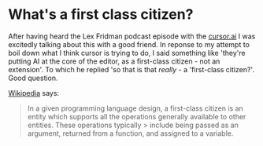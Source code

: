 # What's a first class citizen?

After having heard the Lex Fridman podcast episode with the [cursor.ai](https://lexfridman.com/cursor-team) I was excitedly talking about this with a good friend. In reponse to my attempt to boil down what I think cursor is trying to do, I said something like 'they're putting AI at the core of the editor, as a first-class citizen - not an extension'. To which he replied 'so that is that *really* - a 'first-class citizen?'. Good question.

[Wikipedia](https://en.wikipedia.org/wiki/First-class_citizen#:~:text=In%20a%20given%20programming%20language,and%20assigned%20to%20a%20variable.) says:

> In a given programming language design, a first-class citizen is an entity which supports all the operations generally available to other entities. These operations typically > include being passed as an argument, returned from a function, and assigned to a variable.